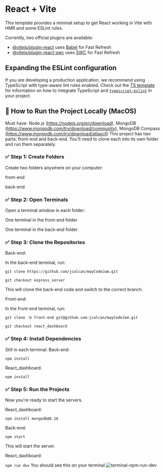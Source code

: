 # React + Vite

This template provides a minimal setup to get React working in Vite with HMR and some ESLint rules.

Currently, two official plugins are available:

- [@vitejs/plugin-react](https://github.com/vitejs/vite-plugin-react/blob/main/packages/plugin-react) uses [Babel](https://babeljs.io/) for Fast Refresh
- [@vitejs/plugin-react-swc](https://github.com/vitejs/vite-plugin-react/blob/main/packages/plugin-react-swc) uses [SWC](https://swc.rs/) for Fast Refresh

## Expanding the ESLint configuration

If you are developing a production application, we recommend using TypeScript with type-aware lint rules enabled. Check out the [TS template](https://github.com/vitejs/vite/tree/main/packages/create-vite/template-react-ts) for information on how to integrate TypeScript and [`typescript-eslint`](https://typescript-eslint.io) in your project.

## 🔧 How to Run the Project Locally (MacOS)
Must have: Node.js (https://nodejs.org/en/download),
MongoDB (https://www.mongodb.com/try/download/community), 
MongoDB Compass (https://www.mongodb.com/try/download/atlascli)
This project has two parts: front-end and back-end. You’ll need to clone each into its own folder and run them separately.

### ✅ Step 1: Create Folders
Create two folders anywhere on your computer:

front-end

back-end

### ✅ Step 2: Open Terminals
Open a terminal window in each folder:

One terminal in the front-end folder

One terminal in the back-end folder

### ✅ Step 3: Clone the Repositories
Back-end:

In the back-end terminal, run:

```git clone https://github.com/jcalcan/mayCodeJam.git```

```git checkout express_server```

This will clone the back-end code and switch to the correct branch.

Front-end:

In the front-end terminal, run:

```git clone -b front-end git@github.com:jcalcan/mayCodeJam.git```

```git checkout react_dashboard```

### ✅ Step 4: Install Dependencies
Still in each terminal:
Back-end:

```npm install```

React_dashboard:

```npm install```

### ✅ Step 5: Run the Projects
Now you're ready to start the servers.


React_dashboard:

```npm install mongodb@6.16```


Back-end:

```npm start```

This will start the server.


React_dashboard:

```npm run dev```
You should see this on your terminal 
![terminal-npm-run-dev](https://github.com/user-attachments/assets/18c4e76a-2077-4b18-b0e4-638997576de5)
